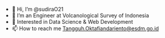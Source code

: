 - 👋 Hi, I’m @sudiraO21
- 🌱 I’m an Engineer at Volcanological Survey of Indonesia
- 👀 Interested in Data Science & Web Development
- 📫 How to reach me Tangguh.Oktafiandariento@esdm.go.id

<!---
sudiraO21/sudiraO21 is a ✨ special ✨ repository because its `README.md` (this file) appears on your GitHub profile.
You can click the Preview link to take a look at your changes.
--->
